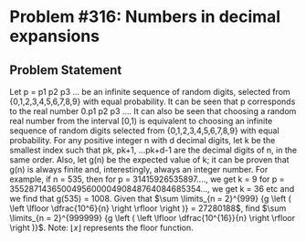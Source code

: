 # Problem #316: Numbers in decimal expansions 

## Problem Statement 

Let p = p1 p2 p3 ... be an infinite sequence of random digits, selected from {0,1,2,3,4,5,6,7,8,9} with equal probability.
It can be seen that p corresponds to the real number 0.p1 p2 p3 .... 
It can also be seen that choosing a random real number from the interval [0,1) is equivalent to choosing an infinite sequence of random digits selected from {0,1,2,3,4,5,6,7,8,9} with equal probability.
For any positive integer n with d decimal digits, let k be the smallest index such that pk, pk+1, ...pk+d-1 are the decimal digits of n, in the same order.
Also, let g(n) be the expected value of k; it can be proven that g(n) is always finite and, interestingly, always an integer number.
For example, if n = 535, then
for p = 31415926535897...., we get k = 9
for p = 355287143650049560000490848764084685354..., we get k = 36
etc and we find that g(535) = 1008.
Given that $\sum \limits_{n = 2}^{999} {g \left ( \left \lfloor \dfrac{10^6}{n} \right \rfloor \right )} = 27280188$, find $\sum \limits_{n = 2}^{999999} {g \left ( \left \lfloor \dfrac{10^{16}}{n} \right \rfloor \right )}$.
Note: $\lfloor x \rfloor$ represents the floor function.
